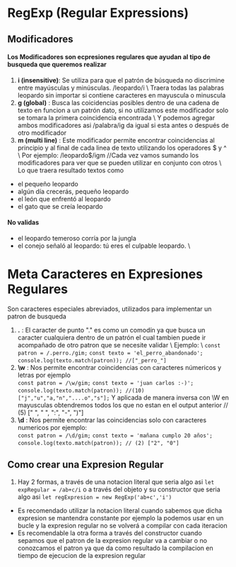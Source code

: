 # RegExp (Regular Expressions)
## Modificadores
#### Los Modificadores son ecpresiones regulares que ayudan al tipo de busqueda que queremos realizar
1. **i (insensitive)**: Se utiliza para que
el patrón de búsqueda no discrimine entre mayúsculas y minúsculas. /leopardo/i \ Traera todas las palabras leopardo sin importar si contiene caracteres en mayuscula o minuscula
2. **g (global)** : Busca las coicidencias posibles dentro de una cadena de texto en funcion a un patrón dato, si no utilizamos este modificador solo se tomara la primera coincidencia encontrada \ 
Y podemos agregar ambos modificadores asi /palabra/ig da igual si esta antes o después de otro modificador 
3. **m (multi line)** : Este modificador permite encontrar coincidencias al principio y al final de cada linea de texto utilizando los operadores $ y ^ \ 
Por ejemplo: /leopardo$/igm  //Cada vez vamos sumando los modificadores para ver que se pueden utilizar en conjunto con otros \ 
Lo que traera resultado textos como 
+ el pequeño leopardo
+ algún día crecerás, pequeño leopardo
+ el león que enfrentó al leopardo
+ el gato que se creía leopardo
#### No validas
+ el leopardo temeroso
corría por la jungla
+ el conejo señaló al leopardo:
tú eres el culpable leopardo. \

# Meta Caracteres en Expresiones Regulares
Son caracteres especiales abreviados, utilizados para implementar un patron de busqueda 
1. **.** : El caracter de punto "." es como un comodín ya que busca un caracter cualquiera dentro de un patrón el cual tambien puede ir acompañado de otro patron que se necesite validar \ 
Ejemplo: \ 
        `const patron = /.perro./gim;`
        `const texto = 'el_perro_abandonado';`
        `console.log(texto.match(patron)); //["_perro_"]`
2. **\w** : Nos permite encontrar coincidencias con caracteres númericos y letras por ejemplo \
        `const patron = /\w/gim;`
        `const texto = 'juan carlos :-)';`
        `console.log(texto.match(patron)); //(10) ["j","u","a,"n","....o","s"];`
Y aplicada de manera inversa con \W en mayusculas obtendremos todos los que no estan en el output anterior // (5) [" ", " ", ":", "-", ")"]
3. **\d** : Nos permite encontrar las coincidencias solo con caracteres numericos por ejemplo: \
        `const patron = /\d/gim;`
        `const texto = 'mañana cumplo 20 años';`
        `console.log(texto.match(patron)); // (2) ["2", "0"]`

## Como crear una Expresion Regular

1. Hay 2 formas, a través de una notacion literal que seria algo asi `let expRegular = /ab+c/i` o a través del objeto y su constructor que seria algo asi `let regExpresion = new RegExp('ab+c','i')`
- Es recomendado utilizar la notacion literal cuando sabemos que dicha expresion se mantendra constante por ejemplo la podemos usar en un bucle y la expresion regular no se volverá a compilar con cada iteracion
- Es recomendable la otra forma a través del constructor cuando sepamos que el patron de la expresion regular va a cambiar o no conozcamos el patron ya que da como resultado la compilacion en tiempo de ejecucion de la expresion regular

